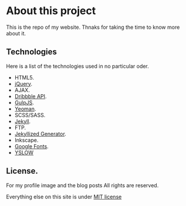# About this project

This is the repo of my website. Thnaks for taking the time to know more about it. 


## Technologies 

Here is a list of the technologies used in no particular oder.

* HTML5.
* [jQuery](https://jquery.com/).
* AJAX.
* [Dribbble API](http://developer.dribbble.com/v1/).
* [GulpJS](http://gulpjs.com/).
* [Yeoman](http://yeoman.io/).
* SCSS/SASS.
* [Jekyll](https://jekyllrb.com/).
* FTP.
* [Jekyllized Generator](https://github.com/sondr3/generator-jekyllized).
* Inkscape.
* [Google Fonts](fonts.googleapis.com).
* [YSLOW](http://yslow.org/)




## License. 
For my profile image and the blog posts All rights are reserved. 

Everything else on this site is under [MIT license](https://opensource.org/licenses/MIT)
